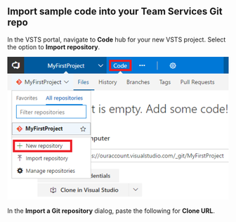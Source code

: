 ## Import sample code into your Team Services Git repo

In the VSTS portal, navigate to **Code** hub for your new VSTS project. Select the option to **Import repository**.

![Screenshot showing menu item to import a repository](_img/import-repository-menu-item.png)

In the **Import a Git repository** dialog, paste the following for **Clone URL**.
